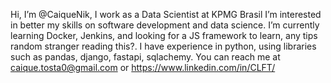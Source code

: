 Hi, I’m @CaiqueNik, I work as a Data Scientist at KPMG Brasil
I’m interested in better my skills on software development and data science.
I’m currently learning Docker, Jenkins, and looking for a JS framework to learn, any tips random stranger reading this?.
I have experience in python, using libraries such as pandas, django, fastapi, sqlachemy.
You can reach me at caique.tosta0@gmail.com or https://www.linkedin.com/in/CLFT/
